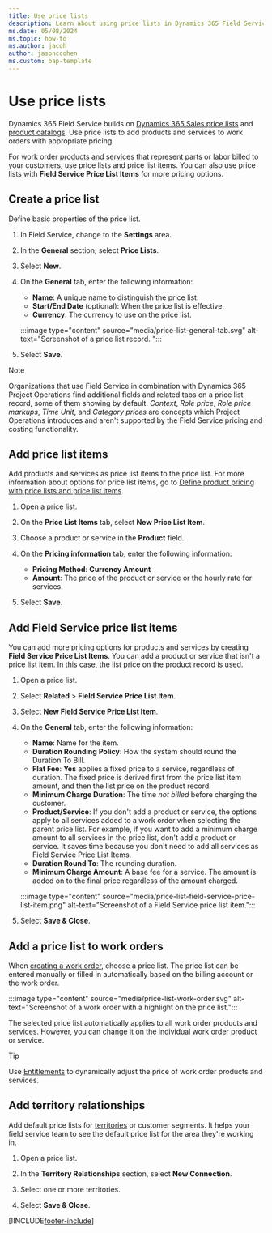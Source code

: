 ```yaml
---
title: Use price lists
description: Learn about using price lists in Dynamics 365 Field Service.
ms.date: 05/08/2024
ms.topic: how-to
ms.author: jacoh
author: jasonccohen
ms.custom: bap-template
---
```

# Use price lists

Dynamics 365 Field Service builds on [Dynamics 365 Sales price lists](../sales/create-price-lists-price-list-items-define-pricing-products.md) and [product catalogs](../sales/set-up-product-catalog-walkthrough.md). Use price lists to add products and services to work orders with appropriate pricing.  

For work order [products and services](create-product-or-service.md) that represent parts or labor billed to your customers, use price lists and price list items. You can also use price lists with **Field Service Price List Items** for more pricing options.

## Create a price list

Define basic properties of the price list.
  
1. In Field Service, change to the **Settings** area.

1. In the **General** section, select **Price Lists**.

1. Select **New**.

1. On the **General** tab, enter the following information:

   - **Name**: A unique name to distinguish the price list.
   - **Start/End Date** (optional): When the price list is effective.
   - **Currency**: The currency to use on the price list.

   :::image type="content" source="media/price-list-general-tab.svg" alt-text="Screenshot of a price list record. ":::

1. Select **Save**.

> [!NOTE]
> Organizations that use Field Service in combination with Dynamics 365 Project Operations find additional fields and related tabs on a price list record, some of them showing by default. *Context*, *Role price*, *Role price markups*, *Time Unit*, and *Category prices* are concepts which Project Operations introduces and aren't supported by the Field Service pricing and costing functionality.

## Add price list items  

Add products and services as price list items to the price list. For more information about options for price list items, go to [Define product pricing with price lists and price list items](../sales/create-price-lists-price-list-items-define-pricing-products.md).

1. Open a price list.

1. On the **Price List Items** tab, select **New Price List Item**.

1. Choose a product or service in the **Product** field.

1. On the **Pricing information** tab, enter the following information:

   - **Pricing Method**: **Currency Amount**
   - **Amount**: The price of the product or service or the hourly rate for services.

1. Select **Save**.

## Add Field Service price list items

You can add more pricing options for products and services by creating **Field Service Price List Items**. You can add a product or service that isn't a price list item. In this case, the list price on the product record is used.

1. Open a price list.

1. Select **Related** > **Field Service Price List Item**.

1. Select **New Field Service Price List Item**.

1. On the **General** tab, enter the following information:

   - **Name**: Name for the item.
   - **Duration Rounding Policy**: How the system should round the Duration To Bill.
   - **Flat Fee**: **Yes** applies a fixed price to a service, regardless of duration. The fixed price is derived first from the price list item amount, and then the list price on the product record.
   - **Minimum Charge Duration**: The time *not billed* before charging the customer.
   - **Product/Service**: If you don't add a product or service, the options apply to all services added to a work order when selecting the parent price list. For example, if you want to add a minimum charge amount to all services in the price list, don't add a product or service. It saves time because you don't need to add all services as Field Service Price List Items.
   - **Duration Round To**: The rounding duration.
   - **Minimum Charge Amount**: A base fee for a service. The amount is added on to the final price regardless of the amount charged.
  
   :::image type="content" source="media/price-list-field-service-price-list-item.png" alt-text="Screenshot of a Field Service price list item.":::

1. Select **Save & Close**.  

## Add a price list to work orders

When [creating a work order](create-work-order.md), choose a price list. The price list can be entered manually or filled in automatically based on the billing account or the work order.

:::image type="content" source="media/price-list-work-order.svg" alt-text="Screenshot of a work order with a highlight on the price list.":::

The selected price list automatically applies to all work order products and services. However, you can change it on the individual work order product or service.

> [!TIP]
> Use [Entitlements](./work-order-entitlements.md) to dynamically adjust the price of work order products and services.

## Add territory relationships

Add default price lists for [territories](set-up-territories.md) or customer segments. It helps your field service team to see the default price list for the area they're working in.

1. Open a price list.

1. In the **Territory Relationships** section, select **New Connection**.  
  
1. Select one or more territories.  
  
1. Select **Save & Close**.

[!INCLUDE[footer-include](../includes/footer-banner.md)]
